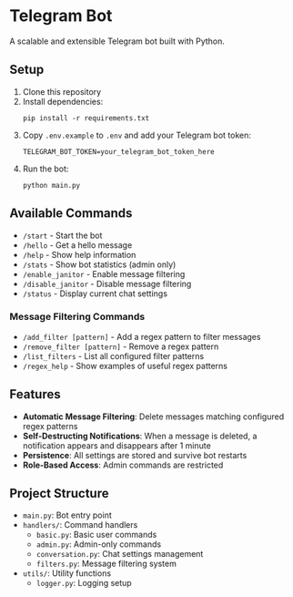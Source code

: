 # Telegram Bot

A scalable and extensible Telegram bot built with Python.

## Setup

1. Clone this repository
2. Install dependencies:
   ```
   pip install -r requirements.txt
   ```
3. Copy `.env.example` to `.env` and add your Telegram bot token:
   ```
   TELEGRAM_BOT_TOKEN=your_telegram_bot_token_here
   ```
4. Run the bot:
   ```
   python main.py
   ```

## Available Commands

- `/start` - Start the bot
- `/hello` - Get a hello message
- `/help` - Show help information
- `/stats` - Show bot statistics (admin only)
- `/enable_janitor` - Enable message filtering
- `/disable_janitor` - Disable message filtering
- `/status` - Display current chat settings

### Message Filtering Commands

- `/add_filter [pattern]` - Add a regex pattern to filter messages
- `/remove_filter [pattern]` - Remove a regex pattern
- `/list_filters` - List all configured filter patterns
- `/regex_help` - Show examples of useful regex patterns

## Features

- **Automatic Message Filtering**: Delete messages matching configured regex patterns
- **Self-Destructing Notifications**: When a message is deleted, a notification appears and disappears after 1 minute
- **Persistence**: All settings are stored and survive bot restarts
- **Role-Based Access**: Admin commands are restricted

## Project Structure

- `main.py`: Bot entry point
- `handlers/`: Command handlers
  - `basic.py`: Basic user commands
  - `admin.py`: Admin-only commands
  - `conversation.py`: Chat settings management
  - `filters.py`: Message filtering system
- `utils/`: Utility functions
  - `logger.py`: Logging setup 